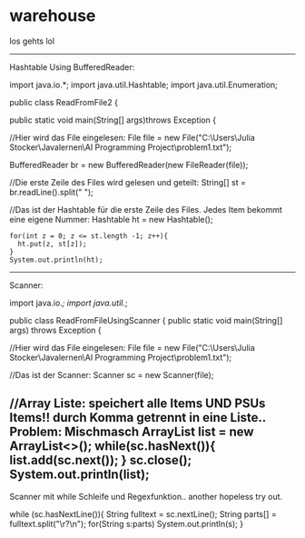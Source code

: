 # warehouse
los gehts
lol

__________________________________________________________________________________________________________________________
Hashtable Using BufferedReader:

import java.io.*;
import java.util.Hashtable;
import java.util.Enumeration;

public class ReadFromFile2 {

  public static void main(String[] args)throws Exception {
  
  //Hier wird das File eingelesen:
  File file = new File("C:\\Users\\Julia Stocker\\Javalernen\\AI Programming Project\\problem1.txt"); 
  
  BufferedReader br = new BufferedReader(new FileReader(file));
  
  //Die erste Zeile des Files wird gelesen und geteilt:
  String[] st = br.readLine().split(" ");
  
  //Das ist der Hashtable für die erste Zeile des Files. Jedes Item bekommt eine eigene Nummer:
  Hashtable ht = new Hashtable();

    for(int z = 0; z <= st.length -1; z++){
      ht.put(z, st[z]);
    }
    System.out.println(ht);

  __________________________________________________________________________________________________________________________
  Scanner:
  
import java.io.*;
import java.util.*;

public class ReadFromFileUsingScanner
{
  public static void main(String[] args) throws Exception
  {
  
  //Hier wird das File eingelesen:
  File file =
      new File("C:\\Users\\Julia Stocker\\Javalernen\\AI Programming Project\\problem1.txt");
      
  //Das ist der Scanner:
  Scanner sc = new Scanner(file);
  
  //Array Liste: speichert alle Items UND PSUs Items!! durch Komma getrennt in eine Liste.. Problem: Mischmasch
  ArrayList<String> list = new ArrayList<>();
  while(sc.hasNext()){
      list.add(sc.next());
  }
  sc.close();
  System.out.println(list);
-------------------------------------------------------------------------------------------------------------------------
  Scanner mit while Schleife und Regexfunktion.. another hopeless try out. 
  
  while (sc.hasNextLine()){
      String fulltext = sc.nextLine();
      String parts[] = fulltext.split("\\r?\\n");
      for(String s:parts)
      System.out.println(s);
    }
  
  
